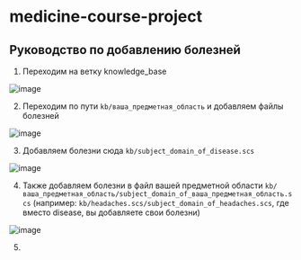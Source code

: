 # medicine-course-project
## Руководство по добавлению болезней

1. Переходим на ветку knowledge_base

![image](https://github.com/MCmandarin/medicine-course-project/assets/115151742/6aadc207-b39f-4cb9-9536-ebad4e22e8bd)

2. Переходим по пути ```kb/ваша_предметная_область``` и добавляем файлы болезней

![image](https://github.com/MCmandarin/medicine-course-project/assets/115151742/a18ee20c-a231-4477-8db2-7a1ce83dce5b)

3. Добавляем болезни сюда ```kb/subject_domain_of_disease.scs```

![image](https://github.com/MCmandarin/medicine-course-project/assets/115151742/b9e86645-b8d0-4556-8aff-df9f45acf905)

4. Также добавляем болезни в файл вашей предметной области ```kb/ваша_предметная_область/subject_domain_of_ваша_предметная_область.scs``` (например: ```kb/headaches.scs/subject_domain_of_headaches.scs```, где вместо disease, вы добавляете свои болезни)

![image](https://github.com/MCmandarin/medicine-course-project/assets/115151742/dfd8846b-18fa-4501-ba44-34e3d795fab8)

5. 

